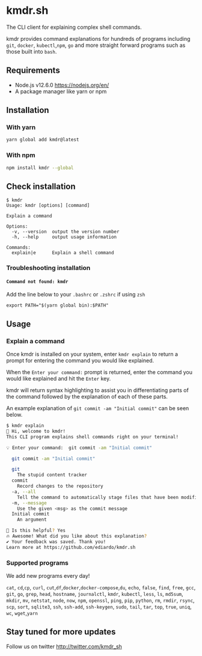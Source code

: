 # kmdr.sh

The CLI client for explaining complex shell commands.

kmdr provides command explanations for hundreds of programs including `git`, `docker`, `kubectl`,`npm`, `go` and more straight forward programs such as those built into `bash`.

## Requirements
- Node.js v12.6.0 https://nodejs.org/en/
- A package manager like yarn or npm

## Installation

### With yarn

```bash
yarn global add kmdr@latest
```

### With npm

```bash
npm install kmdr --global
```

## Check installation
```
$ kmdr
Usage: kmdr [options] [command]

Explain a command

Options:
  -v, --version  output the version number
  -h, --help     output usage information

Commands:
  explain|e      Explain a shell command
```

### Troubleshooting installation

#### `Command not found: kmdr`

Add the line below to your `.bashrc` or `.zshrc` if using `zsh`

```
export PATH="$(yarn global bin):$PATH"
```


###


## Usage

### Explain a command

Once kmdr is installed on your system, enter `kmdr explain` to return a prompt for entering the command you would like explained.

When the `Enter your command:` prompt is returned, enter the command you would like explained and hit the `Enter` key.

kmdr will return syntax highlighting to assist you in differentiating parts of the command followed by the explanation of each of these parts.

An example explanation of `git commit -am "Initial commit"` can be seen below.

```bash
$ kmdr explain
👋 Hi, welcome to kmdr!
This CLI program explains shell commands right on your terminal!

💡 Enter your command:  git commit -am "Initial commit"

  git commit -am "Initial commit"

  git
    The stupid content tracker
  commit
    Record changes to the repository
  -a, --all
    Tell the command to automatically stage files that have been modified and deleted
  -m, --message
    Use the given <msg> as the commit message
  Initial commit
    An argument

🤖 Is this helpful? Yes
🔥 Awesome! What did you like about this explanation?
✔ Your feedback was saved. Thank you!
Learn more at https://github.com/ediardo/kmdr.sh
```

### Supported programs

We add new programs every day!

`cat`, `cd`,`cp`, `curl`, `cut`,`df`,`docker`,`docker-compose`,`du`, `echo`, `false`, `find`, `free`, `gcc`, `git`, `go`, `grep`, `head`, `hostname`, `journalctl`, `kmdr`, `kubectl`, `less`, `ls`, `md5sum`, `mkdir`, `mv`, `netstat`, `node`, `now`, `npm`, `openssl`, `ping`, `pip`, `python`, `rm`, `rmdir`, `rsync`, `scp`, `sort`, `sqlite3`, `ssh`, `ssh-add`, `ssh-keygen`, `sudo`, `tail`, `tar`, `top`, `true`, `uniq`, `wc`, `wget`,`yarn`

## Stay tuned for more updates

Follow us on twitter http://twitter.com/kmdr_sh
